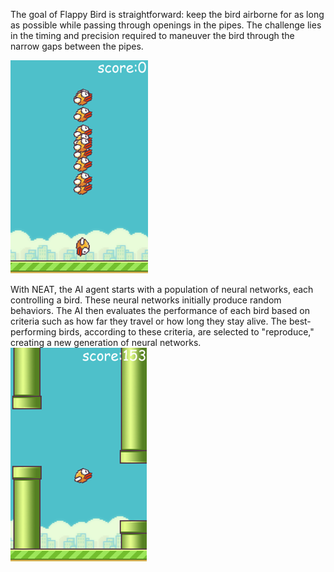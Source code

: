 The goal of Flappy Bird is straightforward: keep the bird airborne for as long as possible while passing through openings in the pipes.
The challenge lies in the timing and precision required to maneuver the bird through the narrow gaps between the pipes.

![birds](https://raw.githubusercontent.com/CyrusRel/Flappy-Bird-AI/main/game%20screenshots/Picture5.png)

With NEAT, the AI agent starts with a population of neural networks, each controlling a bird. These neural networks initially produce random behaviors. The AI then evaluates the performance of each bird based on criteria such as how far they travel or how long they stay alive. The best-performing birds, according to these criteria, are selected to "reproduce," creating a new generation of neural networks.
![birds](https://raw.githubusercontent.com/CyrusRel/Flappy-Bird-AI/main/game%20screenshots/Picture4.png)

